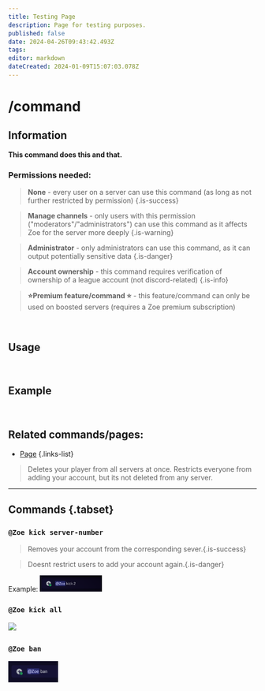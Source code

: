 ```yaml
---
title: Testing Page
description: Page for testing purposes.
published: false
date: 2024-04-26T09:43:42.493Z
tags: 
editor: markdown
dateCreated: 2024-01-09T15:07:03.078Z
---
```


# /command
## Information
**This command does this and that.**
<br>

### Permissions needed:
>**None** - every user on a server can use this command (as long as not further restricted by permission) {.is-success}

>**Manage channels** - only users with this permission ("moderators"/"administrators") can use this command as it affects Zoe for the server more deeply {.is-warning}

>**Administrator** - only administrators can use this command, as it can output potentially sensitive data {.is-danger}

>**Account ownership** - this command requires verification of ownership of a league account (not discord-related) {.is-info}

> **:star:Premium feature/command :star:** - this feature/command can only be used on boosted servers (requires a Zoe premium subscription)

<br>

## Usage
![]()
<img src="" width="">
<br>
 
## Example
![]()
<img src="" width="">
<br>
 
## Related commands/pages:

- [Page]()
{.links-list}


>Deletes your player from all servers at once.
Restricts everyone from adding your account, but its not deleted from any server.

-----------------

## Commands {.tabset}
### `@Zoe kick server-number`
>Removes your account from the corresponding sever.{.is-success} 

>Doesnt restrict users to add your account again.{.is-danger}

Example:
<img src="/en_/en_ban_account_7.png" width="25%" img> <br>
### `@Zoe kick all`
<img src="/en_/en_ban_account_8.png" width="20%" img> <br>
### `@Zoe ban`
<img src="/en_/en_ban_account_9.png" width="20%" img> <br>